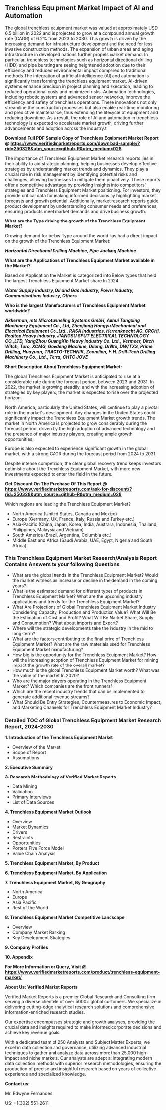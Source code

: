 <h2>Trenchless Equipment Market Impact of AI and Automation</h2>The global trenchless equipment market was valued at approximately USD 6.5 billion in 2022 and is projected to grow at a compound annual growth rate (CAGR) of 6.2% from 2023 to 2030. This growth is driven by the increasing demand for infrastructure development and the need for less invasive construction methods. The expansion of urban areas and aging infrastructure in developed nations further propels market demand. In particular, trenchless technologies such as horizontal directional drilling (HDD) and pipe bursting are seeing heightened adoption due to their efficiency and reduced environmental impact compared to traditional methods.The integration of artificial intelligence (AI) and automation is significantly transforming the trenchless equipment market. AI-driven systems enhance precision in project planning and execution, leading to reduced operational costs and minimized risks. Automation technologies, including robotic systems and advanced sensor networks, improve the efficiency and safety of trenchless operations. These innovations not only streamline the construction processes but also enable real-time monitoring and predictive maintenance, thus extending the lifecycle of equipment and reducing downtime. As a result, the role of AI and automation in trenchless technology is expected to accelerate market growth, driving further advancements and adoption across the industry.t</p><p id="" class=""><strong>Download Full PDF Sample Copy of Trenchless Equipment Market Report @ <a href="https://www.verifiedmarketreports.com/download-sample/?rid=250328&utm_source=github-R&utm_medium=028" target="_blank">https://www.verifiedmarketreports.com/download-sample/?rid=250328&utm_source=github-R&utm_medium=028</a></strong></p><p>The importance of&nbsp;Trenchless Equipment Market research reports lies in their ability to aid strategic planning, helping businesses develop effective strategies by understanding market trends and dynamics. They play a crucial role in risk management by identifying potential risks and challenges, allowing businesses to mitigate them proactively. These reports offer a competitive advantage by providing insights into competitors' strategies and Trenchless Equipment Market positioning. For investors, they provide critical data for making informed decisions by highlighting market forecasts and growth potential. Additionally, market research reports guide product development by understanding consumer needs and preferences, ensuring products meet market demands and drive business growth.</p><p><strong>What are the&nbsp;Type driving the growth of the Trenchless Equipment Market?</strong></p><p id="" class="">Growing demand for below Type around the world has had a direct impact on the growth of the Trenchless Equipment Market:</p><em><strong>Horizontal Directional Drilling Machine, Pipe Jacking Machine</strong></em></p><strong>What are the&nbsp;Applications&nbsp;of Trenchless Equipment Market available in the Market?</strong></p><p id="" class="">Based on Application the Market is categorized into Below types that held the largest Trenchless Equipment Market share In 2024.</p><em><strong>Water Supply Industry, Oil and Gas Industry, Power Industry, Communications Industry, Others</strong></em></p><strong>Who is the largest Manufacturers of Trenchless Equipment Market worldwide?</strong></p><p><em><strong>Akkerman, mts Microtunneling Systems GmbH, Anhui Tangxing Machinery Equipment Co., Ltd, Zhenjiang Hongyu Mechanical and Electrical Equipment Co.,Ltd., RASA Industries, Herrenknecht AG, CRCHI, Realtop Heavy Industry, JIANGSU SPUT ELECTRICAL TECHNOLOGY CO.,LTD, YangZhou GuangXin Heavy industry Co.,Ltd., Vermeer, Ditch Witch, Toro, XCMG, Goodeng Machine, Dilong, Drillto, DW/TXS, Prime Drilling, Huayuan, TRACTO-TECHNIK, Zoomlion, H.H. Drill-Tech Drilling Machinery Co., Ltd., Terra, CHTC JOVE</strong></em></p><p id="" class=""><strong>Short Description About Trenchless Equipment Market:</strong></p><p>The global Trenchless Equipment Market is anticipated to rise at a considerable rate during the forecast period, between 2023 and 2031. In 2022, the market is growing steadily, and with the increasing adoption of strategies by key players, the market is expected to rise over the projected horizon.</p><p>North America, particularly the United States, will continue to play a pivotal role in the market's development. Any changes in the United States could significantly impact the Trenchless Equipment Market growth trends. The market in North America is projected to grow considerably during the forecast period, driven by the high adoption of advanced technology and the presence of major industry players, creating ample growth opportunities.</p><p>Europe is also expected to experience significant growth in the global market, with a strong CAGR during the forecast period from 2024 to 2031.</p><p>Despite intense competition, the clear global recovery trend keeps investors optimistic about the Trenchless Equipment Market, with more new investments expected to enter the field in the future.</p><p id="" class=""><strong>Get Discount On The Purchase Of This Report @ <a href="https://www.verifiedmarketreports.com/ask-for-discount/?rid=250328&utm_source=github-R&utm_medium=028" target="_blank">https://www.verifiedmarketreports.com/ask-for-discount/?rid=250328&utm_source=github-R&utm_medium=028</a></strong></p>Which regions are leading the Trenchless Equipment Market?</p><ul><li>North America (United States, Canada and Mexico)</li><li>Europe (Germany, UK, France, Italy, Russia and Turkey etc.)</li><li>Asia-Pacific (China, Japan, Korea, India, Australia, Indonesia, Thailand, Philippines, Malaysia and Vietnam)</li><li>South America (Brazil, Argentina, Columbia etc.)</li><li>Middle East and Africa (Saudi Arabia, UAE, Egypt, Nigeria and South Africa)</li></ul><h3 id="" class="">This Trenchless Equipment Market Research/Analysis Report Contains Answers to your following Questions</h3><ul><li>What are the global trends in the Trenchless Equipment Market? Would the market witness an increase or decline in the demand in the coming years?</li><li>What is the estimated demand for different types of products in Trenchless Equipment Market? What are the upcoming industry applications and trends for the Trenchless Equipment Market?</li><li>What Are Projections of Global Trenchless Equipment Market Industry Considering Capacity, Production and Production Value? What Will Be the Estimation of Cost and Profit? What Will Be Market Share, Supply and Consumption? What about imports and Export?</li><li>Where will the strategic developments take the industry in the mid to long-term?</li><li>What are the factors contributing to the final price of Trenchless Equipment Market? What are the raw materials used for Trenchless Equipment Market manufacturing?</li><li>How big is the opportunity for the Trenchless Equipment Market? How will the increasing adoption of Trenchless Equipment Market for mining impact the growth rate of the overall market?</li><li>How much is the global Trenchless Equipment Market worth? What was the value of the market In 2020?</li><li>Who are the major players operating in the Trenchless Equipment Market? Which companies are the front runners?</li><li>Which are the recent industry trends that can be implemented to generate additional revenue streams?</li><li>What Should Be Entry Strategies, Countermeasures to Economic Impact, and Marketing Channels for Trenchless Equipment Market Industry?</li></ul><h3 id="" class="">Detailed TOC of Global Trenchless Equipment Market Research Report, 2024-2030</h3><p id="" class=""><strong>1. Introduction of the Trenchless Equipment Market</strong></p><ul><li>Overview of the Market</li><li>Scope of Report</li><li>Assumptions</li></ul><p id="" class=""><strong>2. Executive Summary</strong></p><p id="" class=""><strong>3. Research Methodology of Verified Market Reports</strong></p><ul><li>Data Mining</li><li>Validation</li><li>Primary Interviews</li><li>List of Data Sources</li></ul><p id="" class=""><strong>4. Trenchless Equipment Market Outlook</strong></p><ul><li>Overview</li><li>Market Dynamics</li><li>Drivers</li><li>Restraints</li><li>Opportunities</li><li>Porters Five Force Model</li><li>Value Chain Analysis</li></ul><p id="" class=""><strong>5. Trenchless Equipment Market, By Product</strong></p><p id="" class=""><strong>6. Trenchless Equipment Market, By Application</strong></p><p id="" class=""><strong>7. Trenchless Equipment Market, By Geography</strong></p><ul><li>North America</li><li>Europe</li><li>Asia Pacific</li><li>Rest of the World</li></ul><p id="" class=""><strong>8. Trenchless Equipment Market Competitive Landscape</strong></p><ul><li>Overview</li><li>Company Market Ranking</li><li>Key Development Strategies</li></ul><p id="" class=""><strong>9. Company Profiles</strong></p><p id="" class=""><strong>10. Appendix</strong></p><p id="" class=""><strong>For More Information or Query, Visit @ <a href="https://www.verifiedmarketreports.com/product/trenchless-equipment-market/" target="_blank">https://www.verifiedmarketreports.com/product/trenchless-equipment-market/</a></strong></p><p id="" class=""><strong>About Us: Verified Market Reports</strong></p><p id="" class="">Verified Market Reports is a premier Global Research and Consulting firm serving a diverse clientele of over 5000+ global customers. We specialize in delivering cutting-edge analytical research solutions and comprehensive information-enriched research studies.</p><p id="" class="">Our expertise encompasses strategic and growth analyses, providing the crucial data and insights required to make informed corporate decisions and achieve key revenue goals.</p><p id="" class="">With a dedicated team of 250 Analysts and Subject Matter Experts, we excel in data collection and governance, utilizing advanced industrial techniques to gather and analyze data across more than 25,000 high-impact and niche markets. Our analysts are adept at integrating modern data collection methods with superior research methodologies, ensuring the production of precise and insightful research based on years of collective experience and specialized knowledge.</p><p id="" class=""><strong>Contact us:</strong></p><p id="" class="">Mr. Edwyne Fernandes</p><p id="" class="">US: +1(302) 551-2611</p>